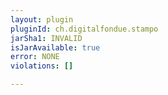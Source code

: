 ```yaml
---
layout: plugin
pluginId: ch.digitalfondue.stampo
jarSha1: INVALID
isJarAvailable: true
error: NONE
violations: []

---
```

